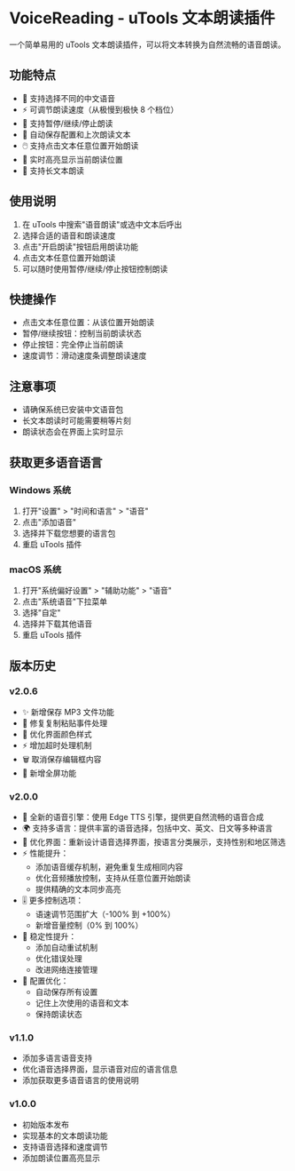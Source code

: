 # VoiceReading - uTools 文本朗读插件

一个简单易用的 uTools 文本朗读插件，可以将文本转换为自然流畅的语音朗读。

## 功能特点

- 🎯 支持选择不同的中文语音
- ⚡ 可调节朗读速度（从极慢到极快 8 个档位）
- 🎯 支持暂停/继续/停止朗读
- 💾 自动保存配置和上次朗读文本
- 🖱️ 支持点击文本任意位置开始朗读
- 📑 实时高亮显示当前朗读位置
- 🔄 支持长文本朗读

## 使用说明

1. 在 uTools 中搜索"语音朗读"或选中文本后呼出
2. 选择合适的语音和朗读速度
3. 点击"开启朗读"按钮启用朗读功能
4. 点击文本任意位置开始朗读
5. 可以随时使用暂停/继续/停止按钮控制朗读

## 快捷操作

- 点击文本任意位置：从该位置开始朗读
- 暂停/继续按钮：控制当前朗读状态
- 停止按钮：完全停止当前朗读
- 速度调节：滑动速度条调整朗读速度

## 注意事项

- 请确保系统已安装中文语音包
- 长文本朗读时可能需要稍等片刻
- 朗读状态会在界面上实时显示

## 获取更多语音语言

### Windows 系统

1. 打开"设置" > "时间和语言" > "语音"
2. 点击"添加语音"
3. 选择并下载您想要的语言包
4. 重启 uTools 插件

### macOS 系统

1. 打开"系统偏好设置" > "辅助功能" > "语音"
2. 点击"系统语音"下拉菜单
3. 选择"自定"
4. 选择并下载其他语音
5. 重启 uTools 插件

## 版本历史

### v2.0.6

- ✨ 新增保存 MP3 文件功能
- 🔧 修复复制粘贴事件处理
- 🎨 优化界面颜色样式
- ⚡️ 增加超时处理机制
- 🗑️ 取消保存编辑框内容
- 🎯 新增全屏功能


### v2.0.0

- 🎯 全新的语音引擎：使用 Edge TTS 引擎，提供更自然流畅的语音合成
- 🌍 支持多语言：提供丰富的语音选择，包括中文、英文、日文等多种语言
- 🎨 优化界面：重新设计语音选择界面，按语言分类展示，支持性别和地区筛选
- ⚡ 性能提升：
  - 添加语音缓存机制，避免重复生成相同内容
  - 优化音频播放控制，支持从任意位置开始朗读
  - 提供精确的文本同步高亮
- 🎚️ 更多控制选项：
  - 语速调节范围扩大（-100% 到 +100%）
  - 新增音量控制（0% 到 100%）
- 🔄 稳定性提升：
  - 添加自动重试机制
  - 优化错误处理
  - 改进网络连接管理
- 💾 配置优化：
  - 自动保存所有设置
  - 记住上次使用的语音和文本
  - 保持朗读状态

### v1.1.0

- 添加多语言语音支持
- 优化语音选择界面，显示语音对应的语言信息
- 添加获取更多语音语言的使用说明

### v1.0.0

- 初始版本发布
- 实现基本的文本朗读功能
- 支持语音选择和速度调节
- 添加朗读位置高亮显示
